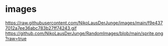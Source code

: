 # images
https://raw.githubusercontent.com/NikoLausDerJunge/images/main/f9e4377012a7ee36abc783b27ff74243.gif
https://github.com/NikoLausDerJunge/RandomImages/blob/main/sprite.png?raw=true
